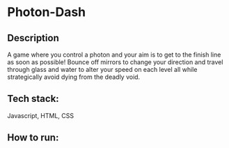 # Photon-Dash
## Description
A game where you control a photon and your aim is to get to the finish line as soon as possible! Bounce off mirrors to change your direction and travel through glass and water to alter your speed on each level all while strategically avoid dying from the deadly void.

## Tech stack:
Javascript, HTML, CSS

## How to run:
